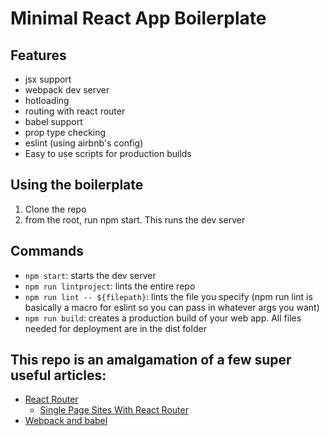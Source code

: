 # Minimal React App Boilerplate

## Features
- jsx support
- webpack dev server
- hotloading
- routing with react router
- babel support
- prop type checking
- eslint (using airbnb's config)
- Easy to use scripts for production builds

## Using the boilerplate
1. Clone the repo
2. from the root, run npm start. This runs the dev server


## Commands
- `npm start`: starts the dev server
- `npm run lintproject`: lints the entire repo
- `npm run lint -- ${filepath}`: lints the file you specify (npm run lint is basically a macro for eslint so you can pass in whatever args you want)
- `npm run build`: creates a production build of your web app. All files needed for deployment are in the dist folder


## This repo is an amalgamation of a few super useful articles:
- [React Router](https://medium.com/@pshrmn/a-simple-react-router-v4-tutorial-7f23ff27adf)
  - [Single Page Sites With React Router](https://www.kirupa.com/react/creating_single_page_app_react_using_react_router.htm)
- [Webpack and babel](https://www.robinwieruch.de/minimal-react-webpack-babel-setup/)
